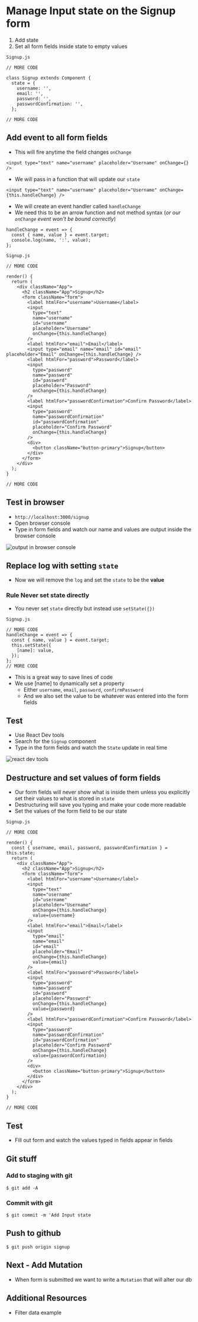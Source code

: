 # Manage Input state on the Signup form
1. Add state
2. Set all form fields inside state to empty values

`Signup.js`

```
// MORE CODE

class Signup extends Component {
  state = {
    username: '',
    email: '',
    password: '',
    passwordConfirmation: '',
  };

// MORE CODE
```

## Add event to all form fields
* This will fire anytime the field changes `onChange`

```
<input type="text" name="username" placeholder="Username" onChange={} />
```

* We will pass in a function that will update our `state`

```
<input type="text" name="username" placeholder="Username" onChange={this.handleChange} />
```

* We will create an event handler called `handleChange`
* We need this to be an arrow function and not method syntax (_or our `onChange` event won't be bound correctly_)

```
handleChange = event => {
  const { name, value } = event.target;
  console.log(name, ':', value);
};
```

`Signup.js`

```
// MORE CODE

render() {
  return (
    <div className="App">
      <h2 className="App">Signup</h2>
      <form className="form">
        <label htmlFor="username">Username</label>
        <input
          type="text"
          name="username"
          id="username"
          placeholder="Username"
          onChange={this.handleChange}
        />
        <label htmlFor="email">Email</label>
        <input type="email" name="email" id="email" placeholder="Email" onChange={this.handleChange} />
        <label htmlFor="password">Password</label>
        <input
          type="password"
          name="password"
          id="password"
          placeholder="Password"
          onChange={this.handleChange}
        />
        <label htmlFor="passwordConfirmation">Confirm Password</label>
        <input
          type="password"
          name="passwordConfirmation"
          id="passwordConfirmation"
          placeholder="Confirm Password"
          onChange={this.handleChange}
        />
        <div>
          <button className="button-primary">Signup</button>
        </div>
      </form>
    </div>
  );
}

// MORE CODE
```

## Test in browser
* `http://localhost:3000/signup`
* Open browser console
* Type in form fields and watch our name and values are output inside the browser console

![output in browser console](https://i.imgur.com/Pt6LKZM.png)

## Replace log with setting `state`
* Now we will remove the `log` and set the `state` to be the **value**

### **Rule** Never set state directly 
* You never set `state` directly but instead use `setState({})`

`Signup.js`

```
// MORE CODE
handleChange = event => {
  const { name, value } = event.target;
  this.setState({
    [name]: value,
  });
};
// MORE CODE
```

* This is a great way to save lines of code
* We use [name] to dynamically set a property
    - Either `username`, `email`, `password`, `confirmPassword`
    - And we also set the value to be whatever was entered into the form fields

## Test
* Use React Dev tools
* Search for the `Signup` component
* Type in the form fields and watch the `State` update in real time

![react dev tools](https://i.imgur.com/T1wYiPk.png)

## Destructure and set values of form fields
* Our form fields will never show what is inside them unless you explicitly set their values to what is stored in `state`
* Destructuring will save you typing and make your code more readable 
* Set the values of the form field to be our state

`Signup.js`

```
// MORE CODE

render() {
  const { username, email, password, passwordConfirmation } = this.state;
  return (
    <div className="App">
      <h2 className="App">Signup</h2>
      <form className="form">
        <label htmlFor="username">Username</label>
        <input
          type="text"
          name="username"
          id="username"
          placeholder="Username"
          onChange={this.handleChange}
          value={username}
        />
        <label htmlFor="email">Email</label>
        <input
          type="email"
          name="email"
          id="email"
          placeholder="Email"
          onChange={this.handleChange}
          value={email}
        />
        <label htmlFor="password">Password</label>
        <input
          type="password"
          name="password"
          id="password"
          placeholder="Password"
          onChange={this.handleChange}
          value={password}
        />
        <label htmlFor="passwordConfirmation">Confirm Password</label>
        <input
          type="password"
          name="passwordConfirmation"
          id="passwordConfirmation"
          placeholder="Confirm Password"
          onChange={this.handleChange}
          value={passwordConfirmation}
        />
        <div>
          <button className="button-primary">Signup</button>
        </div>
      </form>
    </div>
  );
}

// MORE CODE
```

## Test
* Fill out form and watch the values typed in fields appear in fields
## Git stuff

### Add to staging with git
`$ git add -A`

### Commit with git
`$ git commit -m 'Add Input state`

## Push to github
`$ git push origin signup`

## Next - Add Mutation
* When form is submitted we want to write a `Mutation` that will alter our db

## Additional Resources
* Filter data example
